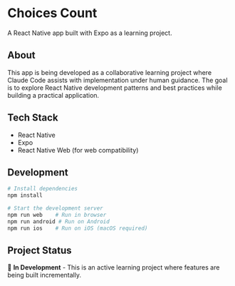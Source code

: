 # Choices Count

A React Native app built with Expo as a learning project.

## About

This app is being developed as a collaborative learning project where Claude Code assists with implementation under human guidance. The goal is to explore React Native development patterns and best practices while building a practical application.

## Tech Stack

- React Native
- Expo
- React Native Web (for web compatibility)

## Development

```bash
# Install dependencies
npm install

# Start the development server
npm run web    # Run in browser
npm run android # Run on Android
npm run ios    # Run on iOS (macOS required)
```

## Project Status

🚧 **In Development** - This is an active learning project where features are being built incrementally.